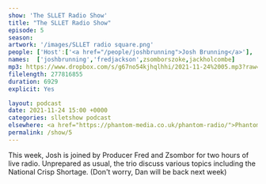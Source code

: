 ```yaml
---
show: 'The SLLET Radio Show'
title: "The SLLET Radio Show"
episode: 5
season: 
artwork: '/images/SLLET radio square.png'
people: ['Host':['<a href="/people/joshbrunning">Josh Brunning</a>'], 'Guests': ['<a href="/people/fredjackson">Fred Jackson</a>','<a href="/people/zsomborszoke">Zsombor Szőke</a>'],Also Featuring: ['<a href="/people/jackholcombe">Jack Holcombe</a>']]
names:  ['joshbrunning','fredjackson',zsomborszoke,jackholcombe]
mp3: https://www.dropbox.com/s/g67no54kjhqlhhi/2021-11-24%2005.mp3?raw=1
filelength: 277816855
duration: 6929
explicit: Yes

layout: podcast
date: 2021-11-24 15:00 +0000
categories: slletshow podcast
elsewhere: <a href="https://phantom-media.co.uk/phantom-radio/">Phantom Media</a>
permalink: /show/5
---
```


This week, Josh is joined by Producer Fred and Zsombor for two hours of live radio. Unprepared as usual, the trio discuss various topics including the National Crisp Shortage. (Don't worry, Dan will be back next week)
